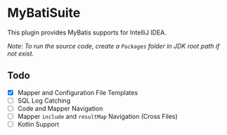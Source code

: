 # MyBatiSuite

<!-- Plugin description -->
This plugin provides MyBatis supports for IntelliJ IDEA.
<!-- Plugin description end -->

*Note: To run the source code, create a `Packages` folder in JDK root path if not exist.*

## Todo
- [x] Mapper and Configuration File Templates
- [ ] SQL Log Catching
- [ ] Code and Mapper Navigation
- [ ] Mapper `include` and `resultMap` Navigation (Cross Files)
- [ ] Kotlin Support